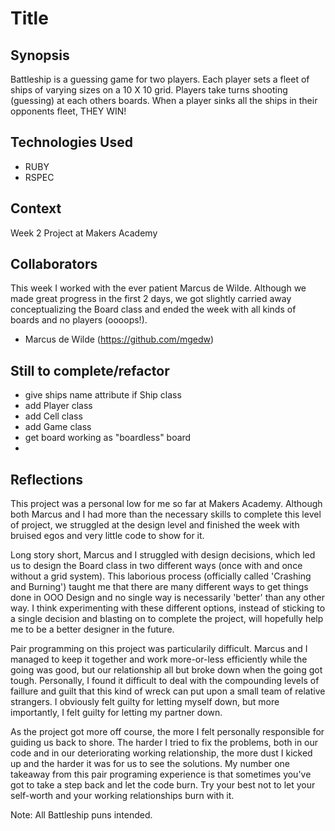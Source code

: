 Title
=======================

## Synopsis

Battleship is a guessing game for two players. Each player sets a fleet of ships of varying sizes on a 10 X 10 grid. Players take turns shooting (guessing) at each others boards. When a player sinks all the ships in their opponents fleet, THEY WIN!

## Technologies Used

- RUBY
- RSPEC

## Context

Week 2 Project at Makers Academy

## Collaborators
This week I worked with the ever patient Marcus de Wilde. Although we made great progress in the first 2 days, we got slightly carried away conceptualizing the Board class and ended the week with all kinds of boards and no players (oooops!). 

- Marcus de Wilde (https://github.com/mgedw)

## Still to complete/refactor

- give ships name attribute if Ship class
- add Player class
- add Cell class
- add Game class
- get board working as "boardless" board
- 

## Reflections

This project was a personal low for me so far at Makers Academy. Although both Marcus and I had more than the necessary skills to complete this level of project, we struggled at the design level and finished the week with bruised egos and very little code to show for it. 

Long story short, Marcus and I struggled with design decisions, which led us to design the Board class in two different ways (once with and once without a grid system). This laborious process (officially called 'Crashing and Burning') taught me that there are many different ways to get things done in OOO Design and no single way is necessarily 'better' than any other way. I think experimenting with these different options, instead of sticking to a single decision and blasting on to complete the project, will hopefully help me to be a better designer in the future. 

Pair programming on this project was particularily difficult. Marcus and I managed to keep it together and work more-or-less efficiently while the going was good, but our relationship all but broke down when the going got tough. Personally, I found it difficult to deal with the compounding levels of faillure and guilt that this kind of wreck can put upon a small team of relative strangers. I obviously felt guilty for letting myself down, but more importantly, I felt guilty for letting my partner down. 

As the project got more off course, the more I felt personally responsible for guiding us back to shore. The harder I tried to fix the problems, both in our code and in our deteriorating working relationship, the more dust I kicked up and the harder it was for us to see the solutions. My number one takeaway from this pair programing experience is that sometimes you've got to take a step back and let the code burn. Try your best not to let your self-worth and your working relationships burn with it. 


Note: All Battleship puns intended. 


